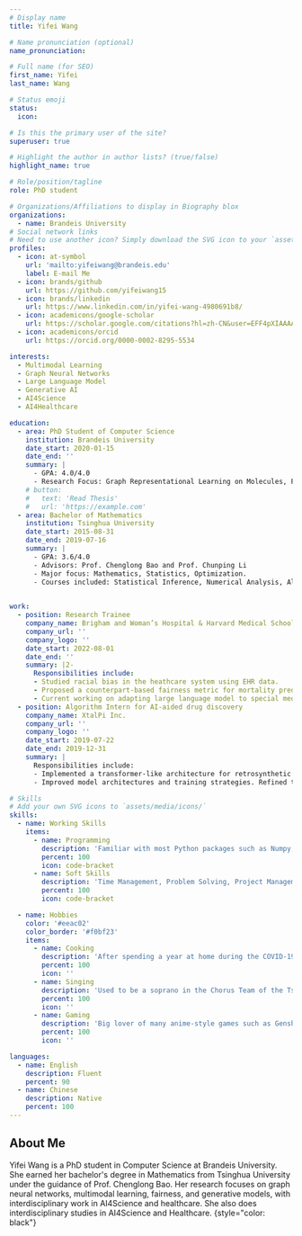 ```yaml
---
# Display name
title: Yifei Wang

# Name pronunciation (optional)
name_pronunciation: 

# Full name (for SEO)
first_name: Yifei 
last_name: Wang

# Status emoji
status:
  icon: 

# Is this the primary user of the site?
superuser: true

# Highlight the author in author lists? (true/false)
highlight_name: true

# Role/position/tagline
role: PhD student

# Organizations/Affiliations to display in Biography blox
organizations:
  - name: Brandeis University
# Social network links
# Need to use another icon? Simply download the SVG icon to your `assets/media/icons/` folder.
profiles:
  - icon: at-symbol
    url: 'mailto:yifeiwang@brandeis.edu'
    label: E-mail Me
  - icon: brands/github
    url: https://github.com/yifeiwang15
  - icon: brands/linkedin
    url: https://www.linkedin.com/in/yifei-wang-4980691b8/
  - icon: academicons/google-scholar
    url: https://scholar.google.com/citations?hl=zh-CN&user=EFF4pXIAAAAJ
  - icon: academicons/orcid
    url: https://orcid.org/0000-0002-8295-5534

interests:
  - Multimodal Learning
  - Graph Neural Networks
  - Large Language Model
  - Generative AI
  - AI4Science
  - AI4Healthcare

education:
  - area: PhD Student of Computer Science
    institution: Brandeis University
    date_start: 2020-01-15
    date_end: ''
    summary: |
      - GPA: 4.0/4.0
      - Research Focus: Graph Representational Learning on Molecules, Fairness within Medical Contexts
    # button:
    #   text: 'Read Thesis'
    #   url: 'https://example.com'
  - area: Bachelor of Mathematics
    institution: Tsinghua University
    date_start: 2015-08-31
    date_end: 2019-07-16
    summary: |
      - GPA: 3.6/4.0
      - Advisors: Prof. Chenglong Bao and Prof. Chunping Li
      - Major focus: Mathematics, Statistics, Optimization.
      - Courses included: Statistical Inference, Numerical Analysis, Algorithm Analysis and Design, Convex Optimization.

  
work:
  - position: Research Trainee
    company_name: Brigham and Woman’s Hospital & Harvard Medical School
    company_url: ''
    company_logo: ''
    date_start: 2022-08-01
    date_end: ''
    summary: |2-
      Responsibilities include:
      - Studied racial bias in the heathcare system using EHR data.
      - Proposed a counterpart-based fairness metric for mortality prediction models.
      - Current working on adapting large language model to special medical needs.
  - position: Algorithm Intern for AI-aided drug discovery
    company_name: XtalPi Inc.
    company_url: ''
    company_logo: ''
    date_start: 2019-07-22
    date_end: 2019-12-31
    summary: |
      Responsibilities include:
      - Implemented a transformer-like architecture for retrosynthetic reaction path prediction.
      - Improved model architectures and training strategies. Refined the pipeline of reaction prediction.

# Skills
# Add your own SVG icons to `assets/media/icons/`
skills:
  - name: Working Skills
    items:
      - name: Programming
        description: 'Familiar with most Python packages such as Numpy, Pandas, Sklearn, Pytorch, Pytorch Geometric, Transformers, Diffusion, Peft, etc. Also familiar with MATLAB and R.'
        percent: 100
        icon: code-bracket
      - name: Soft Skills
        description: 'Time Management, Problem Solving, Project Management, Collaboration, Mentorship.'
        percent: 100
        icon: code-bracket

  - name: Hobbies
    color: '#eeac02'
    color_border: '#f0bf23'
    items:
      - name: Cooking
        description: 'After spending a year at home during the COVID-19 pandemic, I’ve mastered the art of becoming a chef!'
        percent: 100
        icon: ''
      - name: Singing
        description: 'Used to be a soprano in the Chorus Team of the Tsinghua University Student Art Troupe.'
        percent: 100
        icon: ''
      - name: Gaming
        description: 'Big lover of many anime-style games such as Genshin Impact, Honkai Star Rail, Fate Grand Order, Pokemon, Animal Crossing'
        percent: 100
        icon: ''

languages:
  - name: English
    description: Fluent
    percent: 90
  - name: Chinese
    description: Native
    percent: 100
---
```


## About Me

Yifei Wang is a PhD student in Computer Science at Brandeis University. She earned her bachelor's degree in Mathematics from Tsinghua University under the guidance of Prof. Chenglong Bao. Her research focuses on graph neural networks, multimodal learning, fairness, and generative models, with interdisciplinary work in AI4Science and healthcare. She also does interdisciplinary studies in AI4Science and Healthcare. 
{style="color: black"}
